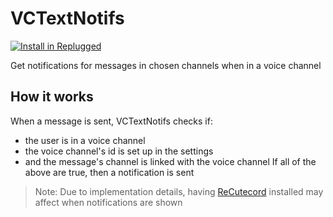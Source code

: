 # VCTextNotifs

[![Install in Replugged](https://img.shields.io/badge/-Install%20in%20Replugged-blue?style=for-the-badge&logo=none)](https://replugged.dev/install?identifier=catalyst4222/VCTextNotifs&source=github)

Get notifications for messages in chosen channels when in a voice channel


## How it works

When a message is sent, VCTextNotifs checks if:
- the user is in a voice channel
- the voice channel's id is set up in the settings
- and the message's channel is linked with the voice channel
If all of the above are true, then a notification is sent

> Note: Due to implementation details, having [ReCutecord](https://github.com/ShadiestGoat/ReCutecord) installed may affect when notifications are shown
